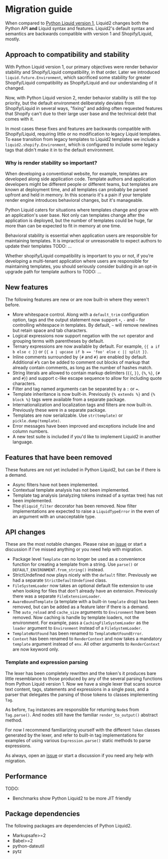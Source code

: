 # Migration guide

When compared to [Python Liquid version 1](https://github.com/jg-rp/liquid), Liquid2 changes both the Python API **and** Liquid syntax and features. Liquid2's default syntax and semantics are backwards compatible with version 1 and Shopify/Liquid, mostly.

## Approach to compatibility and stability

With Python Liquid version 1, our primary objectives were render behavior stability and Shopify/Liquid compatibility, in that order. Later we introduced `liquid.future.Environment`, which sacrificed some stability for greater Shopify/Liquid compatibility as Shopify/Liquid and our understanding of it changed.

Now, with Python Liquid version 2, render behavior stability is still the top priority, but the default environment deliberately deviates from Shopify/Liquid in several ways, "fixing" and adding often requested features that Shopify can't due to their large user base and the technical debt that comes with it.

In most cases these fixes and features are backwards compatible with Shopify/Liquid, requiring little or no modification to legacy Liquid templates. To ease transition from legacy templates to Liquid2 templates we include a `liquid2.shopify.Environment`, which is configured to include some legacy tags that didn't make it in to the default environment.

### Why is render stability so important?

When developing a conventional website, for example, templates are developed along side application code. Template authors and application developers might be different people or different teams, but templates are known at deployment time, and all templates can probably be parsed upfront and held in memory. In this scenario it's a pain if your template render engine introduces behavioral changes, but it's manageable.

Python Liquid caters for situations where templates change and grow with an application's user base. Not only can templates change after the application is deployed, but the number of templates could be huge, far more than can be expected to fit in memory at one time.

Behavioral stability is essential when application users are responsible for maintaining templates. It is impractical or unreasonable to expect authors to update their templates TODO: …

Whether shopify/Liquid compatibility is important to you or not, if you’re developing a multi-tenant application where users are responsible for maintaining templates, you should seriously consider building in an opt-in upgrade path for template authors to TODO: …

## New features

The following features are new or are now built-in where they weren't before.

- More whitespace control. Along with a `default_trim` configuration option, tags and the output statement now support `+`, `-` and `~` for controlling whitespace in templates. By default, `~` will remove newlines but retain space and tab characters.
- Logical expressions now support negation with the `not` operator and grouping terms with parentheses by default.
- Ternary expressions are now available by default. For example, `{{ a if b else c }}` or `{{ a | upcase if b == 'foo' else c || split }}`.
- Inline comments surrounded by `{#` and `#}` are enabled by default. Additional `#`’s can be added to comment out blocks of markup that already contain comments, as long as the number of hashes match.
- String literals are allowed to contain markup delimiters (`{{`, `}}`, `{%`, `%}`, `{#` and `#}`) and support c-like escape sequence to allow for including quote characters.
- Filter and tag named arguments can be separated by a `:` or `=`.
- Template inheritance is now built-in. Previously `{% extends %}` and `{% block %}` tags were available from a separate package.
- Internationalization and localization tags and filters are now built-in. Previously these were in a separate package.
- Templates are now serializable. Use `str(template)` or `pickle.dump(template)`.
- Error messages have been improved and exceptions include line and column numbers.
- A new test suite is included if you'd like to implement Liquid2 in another language.

## Features that have been removed

These features are not yet included in Python Liquid2, but can be if there is a demand.

- Async filters have not been implemented.
- Contextual template analysis has not been implemented.
- Template tag analysis (analyzing tokens instead of a syntax tree) has not been implemented.
- The `@liquid_filter` decorator has been removed. Now filter implementations are expected to raise a `LiquidTypeError` in the even of an argument with an unacceptable type.

## API changes

These are the most notable changes. Please raise an [issue](https://github.com/jg-rp/python-liquid2/issues) or start a discussion if I've missed anything or you need help with migration.

- Package level `Template` can no longer be used as a convenience function for creating a template from a string. Use `parse()` or `DEFAULT_ENVIRONMENT.from_string()` instead.
- StrictUndefined now plays nicely with the `default` filter. Previously we had a separate `StrictDefaultUndefined` class.
- `FileSystemLoader` now takes an optional default file extension to use when looking for files that don't already have an extension. Previously there was a separate `FileExtensionLoader`.
- `AwareBoundTemplate` (a template with a built-in `template` drop) has been removed, but can be added as a feature later if there is a demand.
- The `auto_reload` and `cache_size` arguments to `Environment` have been removed. Now caching is handle by template loaders, not the environment. For example, pass a `CachingFileSystemLoader` as the `loader` argument to `Environment` instead of a `FileSystemLoader`.
- `TemplateNotFound` has been renamed to `TemplateNotFoundError`.
- `Context` has been renamed to `RenderContext` and now takes a mandatory `template` argument instead of `env`. All other arguments to `RenderContext` are now keyword only.

### Template and expression parsing

The lexer has been completely rewritten and the token's it produces bare little resemblance to those produced by any of the several parsing functions from Python Liquid version 1. Now we have a single lexer that scans source text content, tags, statements and expressions in a single pass, and a parser that delegates the parsing of those tokens to classes implementing `Tag`.

As before, `Tag` instances are responsible for returning `Node`s from `Tag.parse()`. And nodes still have the familiar `render_to_output()` abstract method.

For now I recommend familiarizing yourself with the different `Token` classes generated by the lexer, and refer to built-in tag implementations for examples of using various `Expression.parse()` static methods to parse expressions.

As always, open an [issue](https://github.com/jg-rp/python-liquid2/issues) or start a discussion if you need any help with migration.

## Performance

TODO:

- Benchmarks show Python Liquid2 to be more JIT friendly

## Package dependencies

The following packages are dependencies of Python Liquid2.

- Markupsafe>=2
- Babel>=2
- python-dateutil
- pytz
